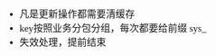 <span  style="font-family: Simsun,serif; font-size: 17px; ">

- 凡是更新操作都需要清缓存
- key按照业务分包分组，每次都要给前缀 sys_
- 失效处理，提前结束


</span>